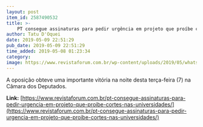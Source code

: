 ```yaml
---
layout: post
item_id: 2587490532
title: >-
    PT consegue assinaturas para pedir urgência em projeto que proíbe cortes nas universidades
author: Tatu D'Oquei
date: 2019-05-09 22:51:29
pub_date: 2019-05-09 22:51:29
time_added: 2019-05-08 01:23:34
category: 
image: https://www.revistaforum.com.br/wp-content/uploads/2019/05/whatsapp-image-2019-05-07-at-21.41.47-e1557278585833.jpeg
---
```


A oposição obteve uma importante vitória na noite desta terça-feira (7) na Câmara dos Deputados.

**Link:** [https://www.revistaforum.com.br/pt-consegue-assinaturas-para-pedir-urgencia-em-projeto-que-proibe-cortes-nas-universidades/](https://www.revistaforum.com.br/pt-consegue-assinaturas-para-pedir-urgencia-em-projeto-que-proibe-cortes-nas-universidades/)

